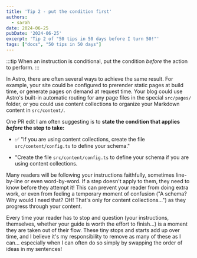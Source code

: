 ```yaml
---
title: 'Tip 2 - put the condition first'
authors:
  - sarah
date: 2024-06-25
pubDate: '2024-06-25'
excerpt: 'Tip 2 of "50 tips in 50 days before I turn 50!"'
tags: ["docs", "50 tips in 50 days"]
---
```


:::tip
When an instruction is conditional, put the condition *before* the action to perform.
:::

In Astro, there are often several ways to achieve the same result. For example, your site could be configured to prerender static pages at build time, or generate pages on demand at request time. Your blog could use Astro's built-in automatic routing for any page files in the special `src/pages/` folder, or you could use content collections to organize your Markdown content in `src/content/`.

One PR edit I am often suggesting is to **state the condition that applies *before* the step to take:** 

- ✅ "If you are using content collections, create the file `src/content/config.ts` to define your schema."

- "Create the file `src/content/config.ts` to define your schema if you are using content collections.

Many readers will be following your instructions faithfully, sometimes line-by-line or even word-by-word. If a step doesn't apply to them, they need to know before they attempt it! This can prevent your reader from doing extra work, or even from feeling a temporary moment of confusion ("A schema? Why would I need that? OH! That's only for content collections...") as they progress through your content. 

Every time your reader has to stop and question (your instructions, themselves, whether your guide is worth the effort to finish...) is a moment they are taken out of their flow. These tiny stops and starts add up over time, and I believe it's my responsibility to remove as many of these as I can... especially when I can often do so simply by swapping the order of ideas in my sentences!